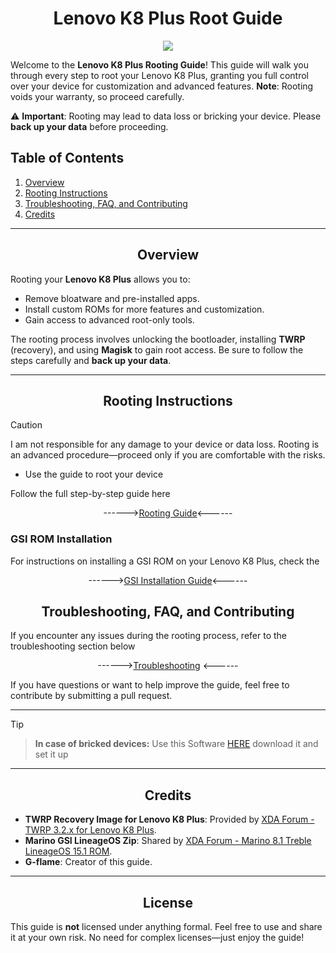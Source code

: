 <h1 align="center">Lenovo K8 Plus Root Guide</h1>
<p align="center">
  <img src="https://img.shields.io/badge/Android-3DDC84?style=for-the-badge&logo=android&logoColor=white" />
</p>

Welcome to the **Lenovo K8 Plus Rooting Guide**! This guide will walk you through every step to root your Lenovo K8 Plus, granting you full control over your device for customization and advanced features. **Note**: Rooting voids your warranty, so proceed carefully.

⚠️ **Important**: Rooting may lead to data loss or bricking your device. Please **back up your data** before proceeding.

## Table of Contents

1. [Overview](#overview)
2. [Rooting Instructions](#rooting-instructions)
3. [Troubleshooting, FAQ, and Contributing](#troubleshooting-faq-and-contributing)
4. [Credits](#credits)

---

<h2 align="center">Overview</h2>

Rooting your **Lenovo K8 Plus** allows you to:

- Remove bloatware and pre-installed apps.
- Install custom ROMs for more features and customization.
- Gain access to advanced root-only tools.

The rooting process involves unlocking the bootloader, installing **TWRP** (recovery), and using **Magisk** to gain root access. Be sure to follow the steps carefully and **back up your data**.

---

<h2 align="center">Rooting Instructions</h2>

> [!Caution]  
> I am not responsible for any damage to your device or data loss. Rooting is an advanced procedure—proceed only if you are comfortable with the risks.

- Use the guide to root your device

Follow the full step-by-step guide here<p align="center">
------>[Rooting Guide](https://github.com/g-flame-oss/lenovok8plus-root-guide/blob/main/docs/root.md)<------

</p>

### GSI ROM Installation

For instructions on installing a GSI ROM on your Lenovo K8 Plus, check the<p align="center">
------>[GSI Installation Guide](https://github.com/g-flame-oss/lenovok8plus-root-guide/blob/main/docs/gsi.md)<------

</p>

<h2 align="center">Troubleshooting, FAQ, and Contributing</h2>

If you encounter any issues during the rooting process, refer to the troubleshooting section below <p align="center">
------>[Troubleshooting](https://github.com/g-flame-oss/lenovok8plus-root-guide/blob/main/docs/faq.md) <------

</p>

If you have questions or want to help improve the guide, feel free to contribute by submitting a pull request.

---

> [!tip]

> **In case of bricked devices:** Use this Software [HERE](https://support.lenovo.com/us/en/downloads/ds101291-rescue-and-smart-assistant-lmsa) download it and set it up

---

<h2 align="center">Credits</h2>

- **TWRP Recovery Image for Lenovo K8 Plus**: Provided by [XDA Forum - TWRP 3.2.x for Lenovo K8 Plus](https://xdaforums.com/t/recovery-twrp-3-2-x-for-lenovo-k8-plus-marino.3838633/).
- **Marino GSI LineageOS Zip**: Shared by [XDA Forum - Marino 8.1 Treble LineageOS 15.1 ROM](https://xdaforums.com/t/discontinued-rom-unofficial-marino-8-1-treble-lineageos-15-1-rom.4083099/).
- **G-flame**: Creator of this guide.

---

<h2 align="center">License</h2>

This guide is **not** licensed under anything formal. Feel free to use and share it at your own risk. No need for complex licenses—just enjoy the guide!
